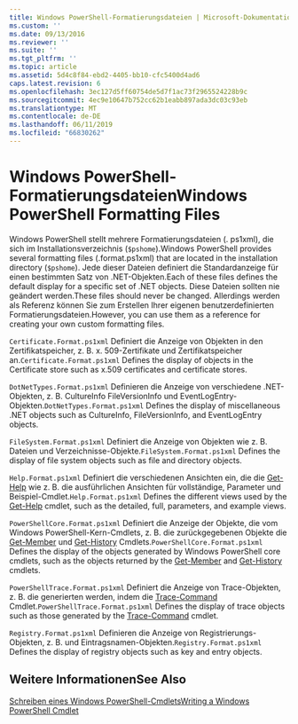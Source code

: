 ```yaml
---
title: Windows PowerShell-Formatierungsdateien | Microsoft-Dokumentation
ms.custom: ''
ms.date: 09/13/2016
ms.reviewer: ''
ms.suite: ''
ms.tgt_pltfrm: ''
ms.topic: article
ms.assetid: 5d4c8f84-ebd2-4405-bb10-cfc5400d4ad6
caps.latest.revision: 6
ms.openlocfilehash: 3ec127d5ff60754de5d7f1ac73f2965524228b9c
ms.sourcegitcommit: 4ec9e10647b752cc62b1eabb897ada3dc03c93eb
ms.translationtype: MT
ms.contentlocale: de-DE
ms.lasthandoff: 06/11/2019
ms.locfileid: "66830262"
---
```

# <a name="windows-powershell-formatting-files"></a><span data-ttu-id="8d277-102">Windows PowerShell-Formatierungsdateien</span><span class="sxs-lookup"><span data-stu-id="8d277-102">Windows PowerShell Formatting Files</span></span>

<span data-ttu-id="8d277-103">Windows PowerShell stellt mehrere Formatierungsdateien (. ps1xml), die sich im Installationsverzeichnis (`$pshome`).</span><span class="sxs-lookup"><span data-stu-id="8d277-103">Windows PowerShell provides several formatting files (.format.ps1xml) that are located in the installation directory (`$pshome`).</span></span> <span data-ttu-id="8d277-104">Jede dieser Dateien definiert die Standardanzeige für einen bestimmten Satz von .NET-Objekten.</span><span class="sxs-lookup"><span data-stu-id="8d277-104">Each of these files defines the default display for a specific set of .NET objects.</span></span> <span data-ttu-id="8d277-105">Diese Dateien sollten nie geändert werden.</span><span class="sxs-lookup"><span data-stu-id="8d277-105">These files should never be changed.</span></span> <span data-ttu-id="8d277-106">Allerdings werden als Referenz können Sie zum Erstellen Ihrer eigenen benutzerdefinierten Formatierungsdateien.</span><span class="sxs-lookup"><span data-stu-id="8d277-106">However, you can use them as a reference for creating your own custom formatting files.</span></span>

<span data-ttu-id="8d277-107">`Certificate.Format.ps1xml` Definiert die Anzeige von Objekten in den Zertifikatspeicher, z. B. x. 509-Zertifikate und Zertifikatspeicher an.</span><span class="sxs-lookup"><span data-stu-id="8d277-107">`Certificate.Format.ps1xml` Defines the display of objects in the Certificate store such as x.509 certificates and certificate stores.</span></span>

<span data-ttu-id="8d277-108">`DotNetTypes.Format.ps1xml` Definieren die Anzeige von verschiedene .NET-Objekten, z. B. CultureInfo FileVersionInfo und EventLogEntry-Objekten.</span><span class="sxs-lookup"><span data-stu-id="8d277-108">`DotNetTypes.Format.ps1xml` Defines the display of miscellaneous .NET objects such as CultureInfo, FileVersionInfo, and EventLogEntry objects.</span></span>

<span data-ttu-id="8d277-109">`FileSystem.Format.ps1xml` Definiert die Anzeige von Objekten wie z. B. Dateien und Verzeichnisse-Objekte.</span><span class="sxs-lookup"><span data-stu-id="8d277-109">`FileSystem.Format.ps1xml` Defines the display of file system objects such as file and directory objects.</span></span>

<span data-ttu-id="8d277-110">`Help.Format.ps1xml` Definiert die verschiedenen Ansichten ein, die die [Get-Help](/powershell/module/Microsoft.PowerShell.Core/Get-Help) wie z. B. die ausführlichen Ansichten für vollständige, Parameter und Beispiel-Cmdlet.</span><span class="sxs-lookup"><span data-stu-id="8d277-110">`Help.Format.ps1xml` Defines the different views used by the [Get-Help](/powershell/module/Microsoft.PowerShell.Core/Get-Help) cmdlet, such as the detailed, full, parameters, and example views.</span></span>

<span data-ttu-id="8d277-111">`PowerShellCore.Format.ps1xml` Definiert die Anzeige der Objekte, die vom Windows PowerShell-Kern-Cmdlets, z. B. die zurückgegebenen Objekte die [Get-Member](/powershell/module/Microsoft.PowerShell.Utility/Get-Member) und [Get-History](/powershell/module/Microsoft.PowerShell.Core/Get-History) Cmdlets.</span><span class="sxs-lookup"><span data-stu-id="8d277-111">`PowerShellCore.Format.ps1xml` Defines the display of the objects generated by Windows PowerShell core cmdlets, such as the objects returned by the [Get-Member](/powershell/module/Microsoft.PowerShell.Utility/Get-Member) and [Get-History](/powershell/module/Microsoft.PowerShell.Core/Get-History) cmdlets.</span></span>

<span data-ttu-id="8d277-112">`PowerShellTrace.Format.ps1xml` Definiert die Anzeige von Trace-Objekten, z. B. die generierten werden, indem die [Trace-Command](/powershell/module/Microsoft.PowerShell.Utility/Trace-Command) Cmdlet.</span><span class="sxs-lookup"><span data-stu-id="8d277-112">`PowerShellTrace.Format.ps1xml` Defines the display of trace objects such as those generated by the [Trace-Command](/powershell/module/Microsoft.PowerShell.Utility/Trace-Command) cmdlet.</span></span>

<span data-ttu-id="8d277-113">`Registry.Format.ps1xml` Definieren die Anzeige von Registrierungs-Objekten, z. B. und Eintragsnamen-Objekten.</span><span class="sxs-lookup"><span data-stu-id="8d277-113">`Registry.Format.ps1xml` Defines the display of registry objects such as key and entry objects.</span></span>

## <a name="see-also"></a><span data-ttu-id="8d277-114">Weitere Informationen</span><span class="sxs-lookup"><span data-stu-id="8d277-114">See Also</span></span>

[<span data-ttu-id="8d277-115">Schreiben eines Windows PowerShell-Cmdlets</span><span class="sxs-lookup"><span data-stu-id="8d277-115">Writing a Windows PowerShell Cmdlet</span></span>](../cmdlet/writing-a-windows-powershell-cmdlet.md)
